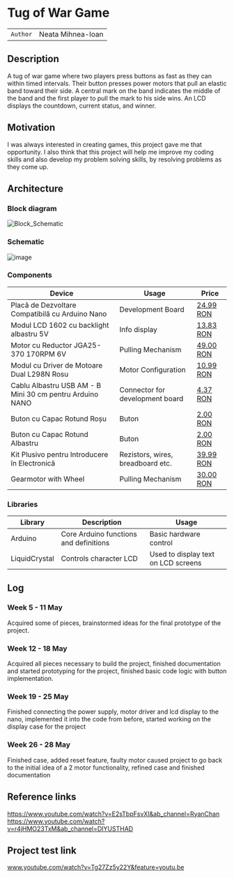 # Tug of War Game

| | |
|-|-|
|`Author` | Neata Mihnea-Ioan

## Description

A tug of war game where two players press buttons as fast as they can within timed intervals. Their button presses power motors that pull an elastic band toward their side. A central mark on the band indicates the middle of the band and the first player to pull the mark to his side wins. An LCD displays the countdown, current status, and winner.

## Motivation

I was always interested in creating games, this project gave me that opportunity. I also think that this project will help me improve my coding skills and also develop my problem solving skills, by resolving problems as they come up.

## Architecture

### Block diagram

![Block_Schematic](https://github.com/user-attachments/assets/b00a39b4-e2ff-4927-b1e3-b2d3d738a488)


### Schematic

![image](https://github.com/user-attachments/assets/d95d7ab6-fc43-4267-8fe9-d1b2f85bae80)


### Components

| Device | Usage | Price |
|--------|--------|-------|
| Placă de Dezvoltare Compatibilă cu Arduino Nano | Development Board | [24.99 RON](https://www.optimusdigital.ro/ro/compatibile-cu-arduino-nano/1686-placa-de-dezvoltare-compatibila-cu-arduino-nano-atmega328p-i-ch340.html) |
| Modul LCD 1602 cu backlight albastru 5V | Info display | [13.83 RON](https://www.optimusdigital.ro/ro/optoelectronice-lcd-uri/94-modul-lcd-1602-cu-backlight-albastru-de-5-v.html) |
| Motor cu Reductor JGA25-370 170RPM 6V | Pulling Mechanism | [49.00 RON](https://www.optimusdigital.ro/ro/motoare-motoare-cu-reductor-de-25-mm/12256-motor-cu-reductor-jga25-370-6v-170-rpm.html) |
| Modul cu Driver de Motoare Dual L298N Rosu | Motor Configuration | [10.99 RON](www.optimusdigital.ro/ro/drivere-de-motoare-cu-perii/145-driver-de-motoare-dual-l298n.html) |
| Cablu Albastru USB AM - B Mini 30 cm pentru Arduino NANO | Connector for development board | [4.37 RON](https://www.optimusdigital.ro/ro/cabluri-cabluri-usb/3147-cablu-albastru-usb-am-b-mini-30-cm-pentru-arduino-nano.html) |
| Buton cu Capac Rotund Roșu | Buton | [2.00 RON](https://www.optimusdigital.ro/ro/butoane-i-comutatoare/1114-buton-cu-capac-rotund-rou.html) |
| Buton cu Capac Rotund Albastru | Buton | [2.00 RON](https://www.optimusdigital.ro/ro/altele/1118-buton-cu-capac-rotund-albastru.html) |
| Kit Plusivo pentru Introducere în Electronică | Rezistors, wires, breadboard etc. | [39.99 RON](www.optimusdigital.ro/ro/kituri/12026-kit-plusivo-pentru-introducere-in-electronica-0721248990075.html) |
| Gearmotor with Wheel | Pulling Mechanism | [30.00 RON](https://www.optimusdigital.ro/ro/motoare-motoare-cu-reductor-de-25-mm/12256-motor-cu-reductor-jga25-370-6v-170-rpm.html) |

### Libraries

| Library | Description | Usage |
|--------|--------|-------|
|Arduino|Core Arduino functions and definitions|Basic hardware control|
|LiquidCrystal|Controls character LCD|Used to display text on LCD screens|

## Log

### Week 5 - 11 May
Acquired some of pieces, brainstormed ideas for the final prototype of the project.
### Week 12 - 18 May
Acquired all pieces necessary to build the project, finished documentation and started prototyping for the project, finished basic code logic with button implementation.
### Week 19 - 25 May
Finished connecting the power supply, motor driver and lcd display to the nano, implemented it into the code from before, started working on the display case for the project
### Week 26 - 28 May
Finished case, added reset feature, faulty motor caused project to go back to the initial idea of a 2 motor functionality, refined case and finished documentation

## Reference links
https://www.youtube.com/watch?v=E2sTbpFsvXI&ab_channel=RyanChan
https://www.youtube.com/watch?v=r4jHMO23TxM&ab_channel=DIYUSTHAD

## Project test link
www.youtube.com/watch?v=Tg27Zz5y22Y&feature=youtu.be
